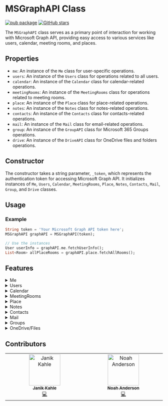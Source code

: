 # MSGraphAPI Class

[![pub package](https://img.shields.io/pub/v/microsoft_graph_api.svg)](https://pub.dev/packages/microsoft_graph_api) [![GitHub stars](https://img.shields.io/github/stars/PlaxXOnline/microsoft_graph_api.svg?style=social&label=Star)](https://github.com/PlaxXOnline/microsoft_graph_api)

The `MSGraphAPI` class serves as a primary point of interaction for working with Microsoft Graph API, providing easy access to various services like users, calendar, meeting rooms, and places.

## Properties
- `me`: An instance of the `Me` class for user-specific operations.
- `users`: An instance of the `Users` class for operations related to all users.
- `calendar`: An instance of the `Calendar` class for calendar-related operations.
- `meetingRooms`: An instance of the `MeetingRooms` class for operations related to meeting rooms.
- `place`: An instance of the `Place` class for place-related operations.
- `notes`: An instance of the `Notes` class for notes-related operations.
- `contacts`: An instance of the `Contacts` class for contacts-related operations.
- `mail`: An instance of the `Mail` class for email-related operations.
- `group`: An instance of the `GroupAPI` class for Microsoft 365 Groups operations.
- `drive`: An instance of the `DriveAPI` class for OneDrive files and folders operations.

## Constructor
The constructor takes a string parameter, `_token`, which represents the authentication token for accessing Microsoft Graph API. It initializes instances of `Me`, `Users`, `Calendar`, `MeetingRooms`, `Place`, `Notes`, `Contacts`, `Mail`, `Group`, and `Drive` classes.

## Usage

### Example

```dart
String token = 'Your Microsoft Graph API token here';
MSGraphAPI graphAPI = MSGraphAPI(token);

// Use the instances
User userInfo = graphAPI.me.fetchUserInfo();
List<Room> allPlaceRooms = graphAPI.place.fetchAllRooms();
```



## Features

<details>
  <summary>Me</summary>

#### Fetch User Information

The `fetchUserInfo` method is used to fetch the user's information from the Microsoft Graph API. The method sends a GET request and does not require any parameters. It returns a `Future<User>` object that represents the user's information.

```dart
User user = await graphAPI.me.fetchUserInfo();
```

#### Change Password

The `changePassword` method is used to change the user's password. It requires two parameters: `currentPassword` and `newPassword`, which represent the current and new passwords, respectively. The method sends a PATCH request to the Microsoft Graph API and returns a `Future<bool>` indicating the success of the operation.

```dart
bool isChanged = await graphAPI.me.changePassword(currentPassword, newPassword);
```

#### Fetch User Profile Image

The `fetchUserProfileImage` method is used to fetch the user's profile image from the Microsoft Graph API. The method sends a GET request and requires a `size` parameter, which specifies the desired size of the image. It returns a `Future<ImageProvider> object representing the user's profile image.

```dart
ImageProvider image = await graphAPI.me.fetchUserProfileImage(size);
```


#### Fetch Time Zones

The `fetchTimeZones` method fetches a list of time zones supported by the Microsoft Graph API. This function is asynchronous and returns a list of `TimeZone` objects.

The function sends a GET request to the Microsoft Graph API.

If the request is successful (HTTP status code 200), the function transforms the 'value' field from the response data into a list of `TimeZone` objects, which contains the time zones, and returns this list.

In case of an error (e.g., network error, invalid response data, etc.), the function throws an exception with an appropriate error message.


```dart
List<TimeZone> timeZones = await graphAPI.me.fetchTimeZones();
```


#### Fetch OneNote Notebooks

The fetchOneNoteNotebooks` method is designed to retrieve all OneNote notebooks associated with the authenticated user from the Microsoft Graph API. It carries out a GET request for these notebooks. An authorization header with the bearer token is essential for this request. If the request concludes successfully, it returns a list of notebooks. In the event of an error during the request, an error message is logged.

```dart
List<Map<String, dynamic>> notebooks = await fetchOneNoteNotebooks();
```


#### Create OneNote Notebook

The `createOneNoteNotebook` method is tailored to establish a new OneNote notebook for the authenticated user via the Microsoft Graph API. It conducts a POST request to generate the notebook, specifying its name. An authorization header, accompanied by the bearer token, is pivotal for this request. If the request culminates successfully, the method yields the created notebook, encapsulating its attributes in a map. Conversely, if any complications arise during the request, an error message is duly logged.

```dart
Map<String, dynamic> newNotebook = await createOneNoteNotebook("My New Notebook");
```

</details>

<details>
  <summary>Users</summary>

#### Fetch Specific User Information

The `fetchSpecificUserInfo` method is used to fetch the user's information for a specific user from the Microsoft Graph API. The method sends a GET request and requires the `userId` parameter. It returns a `Future<User>` object that represents the user's information.

```dart
User user = await graphAPI.users.fetchSpecificUserInfo(userId);
```

#### Create User

The `createUser` method is used to create a new user. It requires four parameters: `displayName`, `mailNickname`, `userPrincipalName`, and `password`. The method sends a POST request to the Microsoft Graph API and returns a `Future<User>` object representing the newly created user.

```dart
User newUser = await Users.createUser(displayName, mailNickname, userPrincipalName, password);
```

#### Delete User

The `deleteUser` method is used to delete a user. It requires the `userId` parameter and sends a DELETE request to the Microsoft Graph API. It returns a Future<bool>` indicating the success of the deletion operation.

```dart
bool success = await Users.deleteUser(userId);
```

#### Fetch OneNote Notebooks for a Specific User

The `fetchOneNoteNotebooksForUser` method aims to obtain OneNote notebooks associated with a specific user, identified by their ID or userPrincipalName, from the Microsoft Graph API. This method executes a GET request for the notebooks of the specified user. The request mandates an authorization header with the bearer token. When the request is successful, it yields a list of notebooks for that user. If any error arises during the request, an error message is logged.

```dart
List<Map<String, dynamic>> userNotebooks = await fetchOneNoteNotebooksForUser(userIdOrPrincipal);
```

#### Create OneNote Notebook for a Specific User

The `createOneNoteNotebookForUser` method is devised to fabricate a new OneNote notebook for a distinct user, discerned by their ID or userPrincipalName, through the Microsoft Graph API. This method initiates a POST request to engender the notebook for the designated user, denoting its name. The request is contingent on an authorization header with the bearer token. Upon a successful request, the method proffers the freshly created notebook, representing its properties in a map. Should there be any disruptions during the request, an error message is chronicled.

```dart
Map<String, dynamic> userSpecificNotebook = await createOneNoteNotebookForUser(userIdOrPrincipal, "User's Private Notebook");
```


#### Fetch All User Rooms (Beta)

The `fetchAllUserRooms` method is used to fetch all user rooms. This method sends a GET request to the 'findRooms' endpoint of the Microsoft Graph API and converts the response data into a list of 'Room' objects. It returns a Future<List<Room>>` representing all the rooms fetched by the user.


```dart
List<Room> rooms = await Users.fetchAllUserRooms();
```

</details>

<details>
  <summary>Calendar</summary>

#### Fetch Calendar Events for Range

The `fetchCalendarEventsForRange` method is used to fetch calendar events within a specific date range. The method sends a GET request and requires the `startDateTime` and `endDateTime` parameters. It returns a `Future<List<CalendarEvent>>` object that represents the calendar events within the given date range.

```dart
List<CalendarEvent> events = await Calendar.fetchCalendarEventsForRange(startDateTime, endDateTime);
```

#### Create Calendar Event

The `createCalendarEvent` method is used to create a calendar event via the Microsoft Graph API. It performs a POST request to create the calendar event. The request requires an authorization header with the bearer token. This method accepts a range of optional parameters representing various attributes of the event to be created.

The parameters include `id`, `createdDateTime`, `lastModifiedDateTime`, `isReminderOn`, `subject`, `bodyPreview`, `isAllDay`, `isOrganizer`, `startDateTime`, `endDateTime`, a list of `attendees`, and `organizer`.

If a parameter is provided, it's included in the data sent in the request. If `attendees` or `organizer` are provided, they're converted to JSON before being included in the request data.

The function tries to create a calendar event and returns a `Future` that completes with a `CalendarEvent` if the request was successful. If an error occurs during the request, an error message is logged and the error is rethrown.

```dart
await Calendar.createCalendarEvent(
    id: 'event1',
    createdDateTime: '2023-06-21T10:00:00.000Z',
    lastModifiedDateTime: '2023-06-21T10:00:00.000Z',
    isReminderOn: true,
    subject: 'Important Meeting',
    bodyPreview: 'Discussing project status',
    isAllDay: false,
    isOrganizer: true,
    startDateTime: '2023-06-22T10:00:00.000Z',
    endDateTime: '2023-06-22T12:00:00.000Z',
    attendees: [Attendee(name: 'John Doe', email: 'johndoe@example.com')],
    organizer: Organizer(name: 'Jane Doe', email: 'janedoe@example.com')
);
```

#### Fetch Calendars

The `fetchCalendars` method is used to fetch calendar objects from the Microsoft Graph API. It performs a GET request to obtain the calendars. The request requires an authorization header with the bearer token. This method accepts one optional parameter `userId` to specify whose calendars to fetch. If `userId` is not provided, the calendars of the current user will be fetched.

The function attempts to fetch the calendars and returns a `Future` that completes with a list of `Calendar` objects if the request was successful. If an error occurs during the request, it prints an error message and rethrows the error.



```dart
List<Calendar> myCalendars = await Calendar.fetchCalendars();
List<Calendar> usersCalendars = await Calendar.fetchCalendars(userId: 'UserId here');
```

#### Find Meeting Times

The findMeetingTimes method is used to suggest meeting times based on availability data from the Microsoft Graph API. It performs a POST request to fetch the suggested meeting times. The request requires an authorization header with the bearer token. This method accepts optional parameters including `userId`, `attendees`, `timeSlots`, `locationConstraint`, and `meetingDuration`.

The parameters work as follows:

`userId`: The ID of the user for whom to find meeting times. If not provided, the current user is assumed.
`attendees`: A list of attendees for the meeting.
`timeSlots`: A list of available time slots for the meeting.
`locationConstraint`: The constraints on the location of the meeting.
`meetingDuration`: The duration of the meeting.
The function creates a map from the provided parameters, converts it to JSON, and includes it in the body of the POST request. It then attempts to fetch the meeting time suggestions and returns a `Future that completes with a `MeetingTimeSuggestionsResult` object if the request was successful. If an error occurs during the request, it prints an error message and rethrows the error.



```dart
MeetingTimeSuggestionsResult otherUsersMeetingTimes = await Calendar.findMeetingTimes(
    userId: 'user1',
    attendees: [Attendee(name: 'John Doe', email: 'johndoe@example.com')],
    timeSlots: [TimeSlot(start: '2023-06-22T09:00:00.000Z', end: '2023-06-22T18:00:00.000Z')],
    locationConstraint: LocationConstraint(isRequired: false, suggestLocation: false),
    meetingDuration: 'PT1H' //The length of the meeting, denoted in ISO8601 format. For example, 1 hour is denoted as 'PT1H', where 'P' is the duration designator, 'T' is the time designator, and 'H' is the hour designator. Use M to indicate minutes for the duration; for example, 2 hours and 30 minutes would be 'PT2H30M'. If no meeting duration is specified, findMeetingTimes uses the default of 30 minutes.
);

MeetingTimeSuggestionsResult myMeetingTimes = await Calendar.findMeetingTimes(
attendees: [Attendee(name: 'John Doe', email: 'johndoe@example.com')],
timeSlots: [TimeSlot(start: '2023-06-22T09:00:00.000Z', end: '2023-06-22T18:00:00.000Z')],
locationConstraint: LocationConstraint(isRequired: false, suggestLocation: false),
meetingDuration: 'PT1H' //The length of the meeting, denoted in ISO8601 format. For example, 1 hour is denoted as 'PT1H', where 'P' is the duration designator, 'T' is the time designator, and 'H' is the hour designator. Use M to indicate minutes for the duration; for example, 2 hours and 30 minutes would be 'PT2H30M'. If no meeting duration is specified, findMeetingTimes uses the default of 30 minutes.
);
```

#### Get Free/Busy Schedule

The `getFreeBusySchedule method fetches the free/busy schedule of specific users from the Microsoft Graph API within a given date-time range.

This function is asynchronous and returns a `ScheduleResponse` object. It takes in four parameters:

1. `startTime`: The start date-time in ISO format to define the range for which to fetch the schedule.
2. `endTime`: The end date-time in ISO format to define the range for which to fetch the schedule.
3. `userId` (optional): The ID of the user for whom to fetch the schedule. If not provided, the function fetches the schedule for the currently authenticated user.
4. `timeZone` (optional): The time zone in which to return the schedule. If not provided, the function uses 'W. Europe Standard Time' as the default time zone.

5. The function sends a POST request to the Microsoft Graph API. The requested URL includes the user ID (if provided), and the request body includes the start and end times, the time zone, and an availability view interval of 60 minutes.

If the request is successful, the function transforms the response data into a `ScheduleResponse` object and returns this object.

In case of an error (e.g., network error, invalid response data, etc.), the function catches the exception, logs an appropriate error message, and rethrows the exception.


```dart
ScheduleResponse schedule = getFreeBusySchedule(
  '2023-06-21T10:00:00',
  '2023-06-21T16:00:00',
  'userID',
  TimeZone('W. Europe Standard Time'),
);
```


</details>

<details>
  <summary>MeetingRooms</summary>

#### Book Meeting Room

The `bookMeetingRoom` method is used to book a meeting room by creating a new event. It requires a `CalendarEvent` parameter representing the event to be created. This event should represent the booking of the meeting room. The method sends a POST request to the Microsoft Graph API. If the request is successful, it logs a success message. If the request fails, it logs the error message.

```dart
await MeetingRooms.bookMeetingRoom(CalendarEvent event);
```
</details>

<details>
  <summary>Place</summary>

#### Fetch All Rooms

The `fetchAllRooms` method is used to fetch all the rooms from the Microsoft Graph API. It performs a GET request for the rooms. The request requires an authorization header with the bearer token. If the request is successful, it logs the rooms. If there's an error during the request, it logs an error message.

```dart
List<Room> rooms = Place.fetchAllRooms();
```

#### Fetch All Room Lists

The `fetchAllRoomLists` method is used to fetch all the room lists from the Microsoft Graph API. It performs a GET request for the room lists. The request requires an authorization header with the bearer token. If the request is successful, it logs the room lists. If there's an error during the request, it logs an error message.

```dart
List<Room> rooms = Place.fetchAllRooms();
```
</details>

<details>
  <summary>Notes</summary>

#### You can find this Information split in Me and Users.

#### Fetch OneNote Notebooks

The fetchOneNoteNotebooks` method is designed to retrieve all OneNote notebooks associated with the authenticated user from the Microsoft Graph API. It carries out a GET request for these notebooks. An authorization header with the bearer token is essential for this request. If the request concludes successfully, it returns a list of notebooks. In the event of an error during the request, an error message is logged.

```dart
List<Map<String, dynamic>> notebooks = await fetchOneNoteNotebooks();
```


#### Create OneNote Notebook

The `createOneNoteNotebook` method is tailored to establish a new OneNote notebook for the authenticated user via the Microsoft Graph API. It conducts a POST request to generate the notebook, specifying its name. An authorization header, accompanied by the bearer token, is pivotal for this request. If the request culminates successfully, the method yields the created notebook, encapsulating its attributes in a map. Conversely, if any complications arise during the request, an error message is duly logged.

```dart
Map<String, dynamic> newNotebook = await createOneNoteNotebook("My New Notebook");
```

#### Fetch OneNote Notebooks for a Specific User

The `fetchOneNoteNotebooksForUser` method aims to obtain OneNote notebooks associated with a specific user, identified by their ID or userPrincipalName, from the Microsoft Graph API. This method executes a GET request for the notebooks of the specified user. The request mandates an authorization header with the bearer token. When the request is successful, it yields a list of notebooks for that user. If any error arises during the request, an error message is logged.

```dart
List<Map<String, dynamic>> userNotebooks = await fetchOneNoteNotebooksForUser(userIdOrPrincipal);
```

#### Create OneNote Notebook for a Specific User

The `createOneNoteNotebookForUser` method is devised to fabricate a new OneNote notebook for a distinct user, discerned by their ID or userPrincipalName, through the Microsoft Graph API. This method initiates a POST request to engender the notebook for the designated user, denoting its name. The request is contingent on an authorization header with the bearer token. Upon a successful request, the method proffers the freshly created notebook, representing its properties in a map. Should there be any disruptions during the request, an error message is chronicled.

```dart
Map<String, dynamic> userSpecificNotebook = await createOneNoteNotebookForUser(userIdOrPrincipal, "User's Private Notebook");
```

</details>
<details>
  <summary>Contacts</summary>

#### List Contacts

The `listContacts` method is used to fetch contacts from the Microsoft Graph API. It performs a GET request for the contacts. The request requires an authorization header with the bearer token. If the request is successful, it logs the contacts. If there's an error during the request, it logs an error message.

It takes an optional folderId parameter, which specifies the ID of the folder from which to fetch the contacts. If not provided, the contacts are fetched from the default contacts folder.

Paging is internally handled by the method.

It also takes an optional query parameter, which specifies the query string to filter the contacts. If not provided, all contacts are fetched.

```dart
List<Contact> contacts = await Contacts.listContacts();
```

#### List Contact Folders

The `listContactFolders` method is used to fetch contact folders from the Microsoft Graph API. It performs a GET request for the contact folders. The request requires an authorization header with the bearer token. If the request is successful, it logs the contact folders. If there's an error during the request, it logs an error message.

```dart
List<ContactFolder> contactFolders = await Contacts.listContactFolders();
```
</details>

<details>
  <summary>Mail</summary>

#### Get Mail Folders

The `getMailFolders` method fetches all mail folders from the Microsoft Graph API. It returns a list of `MailFolder` objects.

```dart
List<MailFolder> folders = await graphAPI.mail.getMailFolders();
```

#### Get Messages

The `getMessages` method retrieves emails from a specified folder or from the inbox if no folder is specified. This method supports filtering and pagination.

```dart
// Get messages from inbox
List<Message> messages = await graphAPI.mail.getMessages();

// Get messages from a specific folder
List<Message> messages = await graphAPI.mail.getMessages(folderId: 'folderIdHere');

// Get filtered messages
List<Message> messages = await graphAPI.mail.getMessages(filter: 'isRead eq false');
```

#### Send Email

The `sendMail` method sends a new email message.

```dart
MessageCreateRequest newMessage = MessageCreateRequest(
  subject: 'Test Subject',
  body: ItemBody(
    contentType: 'HTML',
    content: '<p>This is a test email body.</p>',
  ),
  toRecipients: [
    Recipient(
      emailAddress: EmailAddress(
        name: 'John Doe',
        address: 'johndoe@example.com',
      ),
    ),
  ],
);

bool success = await graphAPI.mail.sendMail(newMessage);
```

#### Create Draft

The `createDraft` method creates a draft message that can be edited or sent later.

```dart
Message draft = await graphAPI.mail.createDraft(messageRequest);
```

#### Search Messages

The `searchMessages` method allows searching for messages that match a query string.

```dart
List<Message> results = await graphAPI.mail.searchMessages('important meeting');
```

#### Working with Attachments

Get attachments for a message:

```dart
List<Attachment> attachments = await graphAPI.mail.getAttachments(messageId);
```

Add an attachment to a message:

```dart
Attachment attachment = await graphAPI.mail.addAttachment(
  messageId,
  'file.txt',
  base64Content,
  'text/plain'
);
```

#### Additional Operations

The Mail API also provides methods for moving messages, setting flags, updating message properties, and more. Some examples:

```dart
// Mark a message as read/unread
await graphAPI.mail.markAsRead(messageId, true);

// Move a message to a different folder
Message movedMessage = await graphAPI.mail.moveMessage(messageId, targetFolderId);

// Set a flag on a message
await graphAPI.mail.setFlag(messageId, 'flagged');

// Delete a message
bool deleted = await graphAPI.mail.deleteMessage(messageId);
```

</details>

<details>
  <summary>Groups</summary>

#### Get All Groups

The `getGroups` method fetches all Microsoft 365 groups the authenticated user is a member of.

```dart
List<Group> groups = await graphAPI.group.getGroups();
```

#### Get Specific Group

The `getGroup` method retrieves a specific group by its ID.

```dart
Group group = await graphAPI.group.getGroup(groupId);
```

#### Create Group

The `createGroup` method creates a new Microsoft 365 group.

```dart
GroupCreateRequest request = GroupCreateRequest(
  displayName: 'Marketing Team',
  mailNickname: 'marketing',
  description: 'Group for marketing team collaboration',
  mailEnabled: true,
  securityEnabled: false,
  groupTypes: ['Unified']
);

Group newGroup = await graphAPI.group.createGroup(request);
```

#### Update and Delete Groups

The Group API provides methods for updating and deleting groups:

```dart
// Update a group's properties
bool updated = await graphAPI.group.updateGroup(groupId, {
  'description': 'Updated description for the marketing team'
});

// Delete a group
bool deleted = await graphAPI.group.deleteGroup(groupId);
```

#### Group Members Management

Manage members of a group with these methods:

```dart
// Get all members of a group
List<GroupMember> members = await graphAPI.group.getGroupMembers(groupId);

// Add a member to a group
bool added = await graphAPI.group.addGroupMember(groupId, userId);

// Remove a member from a group
bool removed = await graphAPI.group.removeGroupMember(groupId, userId);
```

#### Group Conversations and Posts

Work with group conversations, threads, and posts:

```dart
// Get conversations in a group
List<GroupConversation> conversations = await graphAPI.group.getGroupConversations(groupId);

// Create a new conversation
ConversationCreateRequest convRequest = ConversationCreateRequest(
  topic: 'Project Discussion',
  message: '<p>Let\'s discuss the new project timeline.</p>'
);

GroupConversation newConversation = await graphAPI.group.createGroupConversation(
  groupId, 
  convRequest
);

// Get threads in a conversation
List<ConversationThread> threads = await graphAPI.group.getConversationThreads(
  groupId, 
  conversationId
);

// Get posts in a thread
List<Post> posts = await graphAPI.group.getThreadPosts(
  groupId, 
  conversationId, 
  threadId
);

// Create a post in a thread
PostCreateRequest postRequest = PostCreateRequest(
  body: ItemBody(
    contentType: 'HTML',
    content: '<p>I agree with the proposed timeline.</p>'
  )
);

Post newPost = await graphAPI.group.createPost(
  groupId, 
  conversationId, 
  threadId, 
  postRequest
);
```

#### Group Lifecycle Policies

Manage group lifecycle policies with these methods:

```dart
// Get all lifecycle policies
List<GroupLifecyclePolicy> policies = await graphAPI.group.getGroupLifecyclePolicies();

// Add a policy to a group
bool added = await graphAPI.group.addLifecyclePolicyToGroup(groupId, policyId);

// Remove a policy from a group
bool removed = await graphAPI.group.removeLifecyclePolicyFromGroup(groupId, policyId);
```

</details>

<details>
  <summary>OneDrive/Files</summary>

#### Get Drives

The `getDrives` method fetches all available drives for the authenticated user.

```dart
List<Drive> drives = await graphAPI.drive.getDrives();
```

#### Get Default Drive

The `getDefaultDrive` method retrieves information about the authenticated user's default drive.

```dart
Drive drive = await graphAPI.drive.getDefaultDrive();
```

#### List Items in a Folder

The `listItems` method retrieves files and folders within a specified folder.

```dart
// List items in the root folder of default drive
List<DriveItem> items = await graphAPI.drive.listItems();

// List items in a specific folder
List<DriveItem> folderItems = await graphAPI.drive.listItems(folderId: 'folderId');

// List items in a specific drive
List<DriveItem> driveItems = await graphAPI.drive.listItems(driveId: 'driveId');
```

#### Get Item by ID or Path

Retrieve a specific file or folder by its ID or path:

```dart
// Get by ID
DriveItem item = await graphAPI.drive.getItem('itemId');

// Get by path
DriveItem documentItem = await graphAPI.drive.getItemByPath('/Documents/Report.docx');
```

#### Create a Folder

The `createFolder` method creates a new folder in the specified location:

```dart
DriveItem newFolder = await graphAPI.drive.createFolder(
  'Projects',
  parentFolderId: 'folderId', // 'root' is default
);
```

#### Upload Files

Upload small files (less than 4MB):

```dart
DriveItem uploadedFile = await graphAPI.drive.uploadSmallFile(
  'document.txt',
  fileContent, // Uint8List of file content
  contentType: 'text/plain'
);
```

For larger files, create an upload session:

```dart
UploadSession session = await graphAPI.drive.createUploadSession(
  'large-video.mp4',
  parentFolderId: 'folderId'
);

// Use the uploadUrl property from the session to upload the file in chunks
```

#### Download Files

The `downloadFile` method downloads a file's content:

```dart
Uint8List fileContent = await graphAPI.drive.downloadFile('fileId');
```

#### Move and Copy Items

Move files and folders:

```dart
DriveItem movedItem = await graphAPI.drive.moveItem(
  'itemId',
  'newParentFolderId',
  newName: 'newFileName.txt' // Optional rename during move
);
```

Copy files and folders:

```dart
bool copyStarted = await graphAPI.drive.copyItem(
  'itemId',
  'destinationFolderId'
);
```

#### Delete Items

Delete files or folders:

```dart
bool deleted = await graphAPI.drive.deleteItem('itemId');
```

#### Search for Items

Search for files and folders across a drive:

```dart
List<DriveItem> searchResults = await graphAPI.drive.searchItems('project proposal');
```

#### Get Thumbnails

Retrieve thumbnails for image files:

```dart
ThumbnailSet thumbnails = await graphAPI.drive.getThumbnails('imageFileId');

// Access specific sizes
String smallThumbnailUrl = thumbnails.small.url;
String mediumThumbnailUrl = thumbnails.medium.url;
String largeThumbnailUrl = thumbnails.large.url;
```

</details>


## Contributors

<table>
  <tbody>
    <tr>
      <td align="center" valign="top" width="14.28%"><a href="https://www.github.com/PlaxXOnline"><img src="https://avatars.githubusercontent.com/u/62539586?v=4?s=100" width="100px;" alt="Janik Kahle"/><br /><sub><b>Janik Kahle</b></sub></a><br /><a href="https://github.com/PlaxXOnline/microsoft_graph_api/commits?author=PlaxXOnline" title="Code">💻</a></td>
      <td align="center" valign="top" width="14.28%"><a href="https://github.com/Noahbanderson"><img src="https://avatars.githubusercontent.com/u/52230969?v=4?s=100" width="100px;" alt="Noah Anderson"/><br /><sub><b>Noah Anderson</b></sub></a><br /><a href="https://github.com/PlaxXOnline/microsoft_graph_api/commits?author=Noahbanderson" title="Code">💻</a></td>
    </tr>
  </tbody>
</table>



